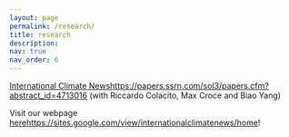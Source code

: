 ```yaml
---
layout: page
permalink: /research/
title: research
description: 
nav: true
nav_order: 6
---
```


[International Climate News](https://papers.ssrn.com/sol3/papers.cfm?abstract_id=4713016)https://papers.ssrn.com/sol3/papers.cfm?abstract_id=4713016 (with Riccardo Colacito, Max Croce and Biao Yang)

Visit our webpage [here](https://sites.google.com/view/internationalclimatenews/home)https://sites.google.com/view/internationalclimatenews/home!
